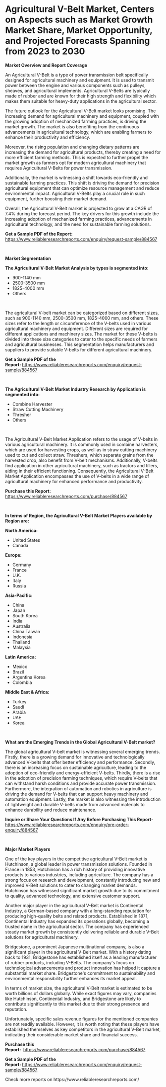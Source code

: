 <p><h1>Agricultural V-Belt Market, Centers on Aspects such as Market Growth Market Share, Market Opportunity, and Projected Forecasts Spanning from 2023 to 2030</h1></p><p><strong>Market Overview and Report Coverage</strong></p>
<p><p>An Agricultural V-Belt is a type of power transmission belt specifically designed for agricultural machinery and equipment. It is used to transmit power between the engine and various components such as pulleys, sheaves, and agricultural implements. Agricultural V-Belts are typically made of rubber and are known for their high strength and flexibility which makes them suitable for heavy-duty applications in the agricultural sector.</p><p>The future outlook for the Agricultural V-Belt market looks promising. The increasing demand for agricultural machinery and equipment, coupled with the growing adoption of mechanized farming practices, is driving the market growth. The market is also benefiting from the continuous advancements in agricultural technology, which are enabling farmers to enhance their productivity and efficiency.</p><p>Moreover, the rising population and changing dietary patterns are increasing the demand for agricultural products, thereby creating a need for more efficient farming methods. This is expected to further propel the market growth as farmers opt for modern agricultural machinery that requires Agricultural V-Belts for power transmission.</p><p>Additionally, the market is witnessing a shift towards eco-friendly and sustainable farming practices. This shift is driving the demand for precision agricultural equipment that can optimize resource management and reduce environmental impact. Agricultural V-Belts play a crucial role in such equipment, further boosting their market demand.</p><p>Overall, the Agricultural V-Belt market is projected to grow at a CAGR of 7.4% during the forecast period. The key drivers for this growth include the increasing adoption of mechanized farming practices, advancements in agricultural technology, and the need for sustainable farming solutions.</p></p>
<p><strong>Get a Sample PDF of the Report:</strong> <a href="https://www.reliableresearchreports.com/enquiry/request-sample/884567">https://www.reliableresearchreports.com/enquiry/request-sample/884567</a></p>
<p>&nbsp;</p>
<p><strong>Market Segmentation</strong></p>
<p><strong>The Agricultural V-Belt Market Analysis by types is segmented into:</strong></p>
<p><ul><li>900-1140 mm</li><li>2500-3500 mm</li><li>1825-4000 mm</li><li>Others</li></ul></p>
<p>&nbsp;</p>
<p><p>The agricultural V-belt market can be categorized based on different sizes, such as 900-1140 mm, 2500-3500 mm, 1825-4000 mm, and others. These sizes refer to the length or circumference of the V-belts used in various agricultural machinery and equipment. Different sizes are required for different applications and machinery sizes. The market for these V-belts is divided into these size categories to cater to the specific needs of farmers and agricultural businesses. This segmentation helps manufacturers and suppliers to provide suitable V-belts for different agricultural machinery.</p></p>
<p><strong>Get a Sample PDF of the Report:</strong>&nbsp;<a href="https://www.reliableresearchreports.com/enquiry/request-sample/884567">https://www.reliableresearchreports.com/enquiry/request-sample/884567</a></p>
<p>&nbsp;</p>
<p><strong>The Agricultural V-Belt Market Industry Research by Application is segmented into:</strong></p>
<p><ul><li>Combine Harvester</li><li>Straw Cutting Machinery</li><li>Thresher</li><li>Others</li></ul></p>
<p>&nbsp;</p>
<p><p>The Agricultural V-Belt Market Application refers to the usage of V-belts in various agricultural machinery. It is commonly used in combine harvesters, which are used for harvesting crops, as well as in straw cutting machinery used to cut and collect straw. Threshers, which separate grains from the harvested crop, also benefit from V-belt mechanisms. Additionally, V-belts find application in other agricultural machinery, such as tractors and tillers, aiding in their efficient functioning. Consequently, the Agricultural V-Belt Market Application encompasses the use of V-belts in a wide range of agricultural machinery for enhanced performance and productivity.</p></p>
<p><strong>Purchase this Report:</strong>&nbsp; <a href="https://www.reliableresearchreports.com/purchase/884567">https://www.reliableresearchreports.com/purchase/884567</a></p>
<p>&nbsp;</p>
<p><strong>In terms of Region, the Agricultural V-Belt Market Players available by Region are:</strong></p>
<p>
    <p> <strong> North America: </strong>
        <ul>
            <li>United States</li>
            <li>Canada</li>
        </ul>
        </p> 
    <p> <strong> Europe: </strong>
        <ul>
            <li>Germany</li>
            <li>France</li>
            <li>U.K.</li>
            <li>Italy</li>
            <li>Russia</li>
        </ul>
        </p> 
    <p> <strong> Asia-Pacific: </strong>
        <ul>
            <li>China</li>
            <li>Japan</li>
            <li>South Korea</li>
            <li>India</li>
            <li>Australia</li>
            <li>China Taiwan</li>
            <li>Indonesia</li>
            <li>Thailand</li>
            <li>Malaysia</li>
        </ul>
        </p> 
    <p> <strong> Latin America: </strong>
        <ul>
            <li>Mexico</li>
            <li>Brazil</li>
            <li>Argentina Korea</li>
            <li>Colombia</li>
        </ul>
        </p> 
    <p> <strong> Middle East & Africa: </strong>
        <ul>
            <li>Turkey</li>
            <li>Saudi</li>
            <li>Arabia</li>
            <li>UAE</li>
            <li>Korea</li>
        </ul>
    </p>
    </p>
<p>&nbsp;</p>
<p><strong>What are the Emerging Trends in the Global Agricultural V-Belt market?</strong></p>
<p><p>The global agricultural V-belt market is witnessing several emerging trends. Firstly, there is a growing demand for innovative and technologically advanced V-belts that offer better efficiency and performance. Secondly, there is an increasing focus on sustainable agriculture, leading to the adoption of eco-friendly and energy-efficient V-belts. Thirdly, there is a rise in the adoption of precision farming techniques, which require V-belts that can withstand harsh conditions and provide accurate power transmission. Furthermore, the integration of automation and robotics in agriculture is driving the demand for V-belts that can support heavy machinery and automation equipment. Lastly, the market is also witnessing the introduction of lightweight and durable V-belts made from advanced materials to enhance durability and reduce maintenance.</p></p>
<p><strong>Inquire or Share Your Questions If Any Before Purchasing This Report</strong>- <a href="https://www.reliableresearchreports.com/enquiry/pre-order-enquiry/884567">https://www.reliableresearchreports.com/enquiry/pre-order-enquiry/884567</a></p>
<p>&nbsp;</p>
<p><strong>Major Market Players</strong></p>
<p><p>One of the key players in the competitive agricultural V-Belt market is Hutchinson, a global leader in power transmission solutions. Founded in France in 1853, Hutchinson has a rich history of providing innovative products to various industries, including agriculture. The company has a strong focus on research and development, constantly introducing new and improved V-Belt solutions to cater to changing market demands. Hutchinson has witnessed significant market growth due to its commitment to quality, advanced technology, and extensive customer support.</p><p>Another major player in the agricultural V-Belt market is Continental Industry, a German-based company with a long-standing reputation for producing high-quality belts and related products. Established in 1871, Continental Industry has expanded its operations globally, becoming a trusted name in the agricultural sector. The company has experienced steady market growth by consistently delivering reliable and durable V-Belt solutions for agricultural machinery.</p><p>Bridgestone, a prominent Japanese multinational company, is also a significant player in the agricultural V-Belt market. With a history dating back to 1931, Bridgestone has established itself as a leading manufacturer of rubber products, including V-Belts. The company's focus on technological advancements and product innovation has helped it capture a substantial market share. Bridgestone's commitment to sustainability and environmental responsibility further enhances its market appeal.</p><p>In terms of market size, the agricultural V-Belt market is estimated to be worth billions of dollars globally. While exact figures may vary, companies like Hutchinson, Continental Industry, and Bridgestone are likely to contribute significantly to this market due to their strong presence and reputation.</p><p>Unfortunately, specific sales revenue figures for the mentioned companies are not readily available. However, it is worth noting that these players have established themselves as key competitors in the agricultural V-Belt market, indicating their considerable market share and financial success.</p></p>
<p><strong>Purchase this Report:</strong>&nbsp;&nbsp;<a href="https://www.reliableresearchreports.com/purchase/884567">https://www.reliableresearchreports.com/purchase/884567</a></p>
<p></p>
<p><strong>Get a Sample PDF of the Report:</strong>&nbsp;<a href="https://www.reliableresearchreports.com/enquiry/request-sample/884567">https://www.reliableresearchreports.com/enquiry/request-sample/884567</a></p>
<p>Check more reports on https://www.reliableresearchreports.com/</p>